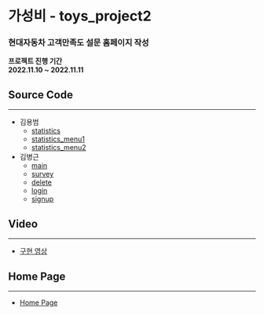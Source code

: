 # 가성비 - toys_project2  
### 현대자동차 고객만족도 설문 홈페이지 작성
**프로젝트 진행 기간**  
**2022.11.10 ~ 2022.11.11**

## Source Code
---
+ 김용범  
    + [statistics](./docs/html/statistics.html)  
    + [statistics_menu1](./docs/html/statistics_menu1.html)
    + [statistics_menu2](./docs/html/statistics_menu2.html)
+ 김병근
    + [main](./docs/index.html)
    + [survey](./docs/html/survey.html)
    + [delete](./docs/html/delete.html)
    + [login](./docs/html/login.html)
    + [signup](./docs/html/signup.html)
## Video
---
+ [구현 영상](https://www.youtube.com/watch?v=s1Yr7RhS0_8)
## Home Page
---
+ [Home Page](https://kasungbi.github.io/toys_project2/index.html)